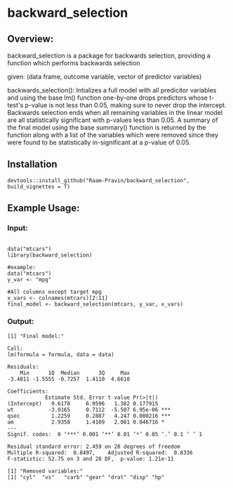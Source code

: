 # backward_selection
## Overview:
backward_selection is a package for backwards selection, providing a function which performs backwards selection 

given:
(data frame, outcome variable, vector of predictor variables)
 
backwards_selection(): Intializes a full model with all predicitor variables and using the base lm() function 
one-by-one drops predictors whose t-test's p-value is not less than 0.05, making sure to never drop the intercept. 
Backwards selection ends when all remaining variables in the linear model are all statistically significant with 
p-values less than 0.05. A summary of the final model using the base summary() function is returned by the function 
along with a list of the variables which were removed since they were found to be statistically in-significant at a 
p-value of 0.05.      

## Installation
```{r, eval = FALSE}
devtools::install_github("Raam-Pravin/backward_selection", build_vignettes = T)
```

## Example Usage:
### Input:
```{r, eval = FALSE}

data("mtcars")
library(backward_selection)

#example:
data("mtcars")
y_var <- "mpg"

#All columns except target mpg
x_vars <- colnames(mtcars)[2:11]  
final_model <- backward_selection(mtcars, y_var, x_vars)
```

### Output:
```{r, eval = FALSE}
[1] "Final model:"

Call:
lm(formula = formula, data = data)

Residuals:
    Min      1Q  Median      3Q     Max 
-3.4811 -1.5555 -0.7257  1.4110  4.6610 

Coefficients:
            Estimate Std. Error t value Pr(>|t|)    
(Intercept)   9.6178     6.9596   1.382 0.177915    
wt           -3.9165     0.7112  -5.507 6.95e-06 ***
qsec          1.2259     0.2887   4.247 0.000216 ***
am            2.9358     1.4109   2.081 0.046716 *  
---
Signif. codes:  0 ‘***’ 0.001 ‘**’ 0.01 ‘*’ 0.05 ‘.’ 0.1 ‘ ’ 1

Residual standard error: 2.459 on 28 degrees of freedom
Multiple R-squared:  0.8497,	Adjusted R-squared:  0.8336 
F-statistic: 52.75 on 3 and 28 DF,  p-value: 1.21e-11

[1] "Removed variables:"
[1] "cyl"  "vs"   "carb" "gear" "drat" "disp" "hp"  
```
